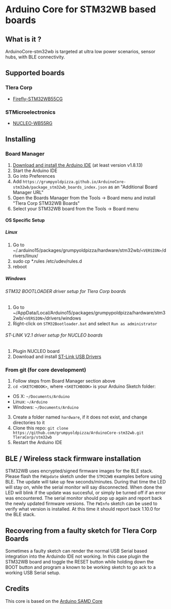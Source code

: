 # Arduino Core for STM32WB based boards

## What is it ?

ArduinoCore-stm32wb is targeted at ultra low power scenarios, sensor hubs, with BLE connectivity.


## Supported boards

### Tlera Corp
 * [Firefly-STM32WB55CG](https://www.tindie.com/products/TleraCorp/firefly-stm32wb55-development-board)

### STMicroelectronics
 * [NUCLEO-WB55RG](https://www.st.com/content/st_com/en/products/evaluation-tools/product-evaluation-tools/stm32-nucleo-expansion-boards/p-nucleo-wb55.html)


## Installing

### Board Manager

 1. [Download and install the Arduino IDE](https://www.arduino.cc/en/Main/Software) (at least version v1.8.13)
 2. Start the Arduino IDE
 3. Go into Preferences
 4. Add ```https://grumpyoldpizza.github.io/ArduinoCore-stm32wb/package_stm32wb_boards_index.json``` as an "Additional Board Manager URL"
 5. Open the Boards Manager from the Tools -> Board menu and install "Tlera Corp STM32WB Boards"
 6. Select your STM32WB board from the Tools -> Board menu

#### OS Specific Setup

##### Linux

 1. Go to ~/.arduino15/packages/grumpyoldpizza/hardware/stm32wb/```<VERSION>```/drivers/linux/
 2. sudo cp *.rules /etc/udev/rules.d
 3. reboot

#####  Windows

###### STM32 BOOTLOADER driver setup for Tlera Corp boards

 1. Go to ~/AppData/Local/Arduino15/packages/grumpypoldpizza/hardware/stm32wb/```<VERSION>```/drivers/windows
 2. Right-click on ```STM32Bootloader.bat``` and select ```Run as administrator```

###### ST-LINK V2.1 driver setup for NUCLEO boards

 1. Plugin NUCLEO board
 2. Download and install [ST-Link USB Drivers](http://www.st.com/en/embedded-software/stsw-link009.html)

### From git (for core development)

 1. Follow steps from Board Manager section above
 2. ```cd <SKETCHBOOK>```, where ```<SKETCHBOOK>``` is your Arduino Sketch folder:
  * OS X: ```~/Documents/Arduino```
  * Linux: ```~/Arduino```
  * Windows: ```~/Documents/Arduino```
 3. Create a folder named ```hardware```, if it does not exist, and change directories to it
 4. Clone this repo: ```git clone https://github.com/grumpyoldpizza/ArduinoCore-stm32wb.git TleraCorp/stm32wb```
 5. Restart the Arduino IDE

## BLE / Wireless stack firmware installation

 STM32WB uses encrypted/signed firmware images for the BLE stack. Please flash the ```FWUpdate``` sketch under the ```STM32WB``` examples before using BLE. The update will take up few seconds/minutes. During that time the LED will stay on, while the serial monitor will say disconnected. When done the LED will blink if the update was succesful, or simply be turned off if an error was encountered. The serial monitor should pop up again and report back the newly updated firmware versions. The ```FWInfo``` sketch can be used to verify what version is installed. At this time it should report back 1.10.0 for the BLE stack.

## Recovering from a faulty sketch for Tlera Corp Boards

 Sometimes a faulty sketch can render the normal USB Serial based integration into the Arduindo IDE not working. In this case plugin the STM32WB board and toggle the RESET button while holding down the BOOT button and program a known to be working sketch to go ack to a working USB Serial setup.

## Credits

This core is based on the [Arduino SAMD Core](https://github.com/arduino/ArduinoCore-samd)

